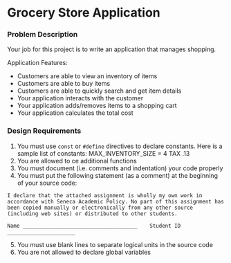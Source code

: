 # Grocery Store Application

### Problem Description

Your job for this project is to write an application that manages shopping.

Application Features:
- Customers are able to view an inventory of items
- Customers are able to buy items
- Customers are able to quickly search and get item details
- Your application interacts with the customer
- Your application adds/removes items to a shopping cart
- Your application calculates the total cost

### Design Requirements

1. You must use `const` or `#define` directives to declare constants. Here is a sample list of constants:
  MAX_INVENTORY_SIZE = 4
  TAX .13
2. You are allowed to ce additional functions
3. You must document (i.e. comments and indentation) your code properly
4. You must put the following statement (as a comment) at the beginning of your source code:
```
I declare that the attached assignment is wholly my own work in accordance with Seneca Academic Policy. No part of this assignment has been copied manually or electronically from any other source (including web sites) or distributed to other students.

Name _____________________________________    Student ID ______________________
```
5. You must use blank lines to separate logical units in the source code
6. You are not allowed to declare global variables
